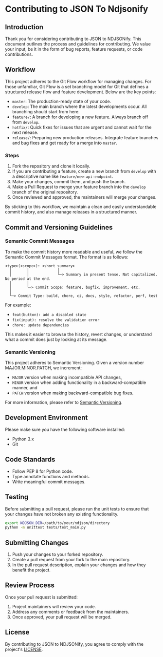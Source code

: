 # Contributing to JSON To Ndjsonify

## Introduction

Thank you for considering contributing to JSON to NDJSONify. This document outlines the process and guidelines for contributing. We value your input, be it in the form of bug reports, feature requests, or code contributions.

## Workflow

This project adheres to the Git Flow workflow for managing changes. For those unfamiliar, Git Flow is a set branching model for Git that defines a structured release flow and feature development. Below are the key points:

- `master`: The production-ready state of your code.
- `develop`: The main branch where the latest developments occur. All branching should start from here.
- `feature/`: A branch for developing a new feature. Always branch off from `develop`.
- `hotfix/`: Quick fixes for issues that are urgent and cannot wait for the next release.
- `release/`: Preparing new production releases. Integrate feature branches and bug fixes and get ready for a merge into `master`.

### Steps

1. Fork the repository and clone it locally.
2. If you are contributing a feature, create a new branch from `develop` with a descriptive name like `feature/new-api-endpoint`.
3. Make your changes, commit them, and push the branch.
4. Make a Pull Request to merge your feature branch into the `develop` branch of the original repository.
5. Once reviewed and approved, the maintainers will merge your changes.

By sticking to this workflow, we maintain a clean and easily understandable commit history, and also manage releases in a structured manner.

## Commit and Versioning Guidelines

### Semantic Commit Messages

To make the commit history more readable and useful, we follow the Semantic Commit Messages format. The format is as follows:

```
<type>(<scope>): <short summary>
  │       │             │
  │       │             └─> Summary in present tense. Not capitalized. No period at the end.
  │       │
  │       └─> Commit Scope: feature, bugfix, improvement, etc.
  │
  └─> Commit Type: build, chore, ci, docs, style, refactor, perf, test
```

For example:

- `feat(button): add a disabled state`
- `fix(input): resolve the validation error`
- `chore: update dependencies`

This makes it easier to browse the history, revert changes, or understand what a commit does just by looking at its message.

### Semantic Versioning

This project adheres to Semantic Versioning. Given a version number MAJOR.MINOR.PATCH, we increment:

- `MAJOR` version when making incompatible API changes,
- `MINOR` version when adding functionality in a backward-compatible manner, and
- `PATCH` version when making backward-compatible bug fixes.

For more information, please refer to [Semantic Versioning](https://semver.org/).

## Development Environment

Please make sure you have the following software installed:

- Python 3.x
- Git

## Code Standards

- Follow PEP 8 for Python code.
- Type annotate functions and methods.
- Write meaningful commit messages.

## Testing

Before submitting a pull request, please run the unit tests to ensure that your changes have not broken any existing functionality.

```bash
export NDJSON_DIR=/path/to/your/ndjson/directory
python -m unittest tests/test_main.py
```

## Submitting Changes

1. Push your changes to your forked repository.
2. Create a pull request from your fork to the main repository.
3. In the pull request description, explain your changes and how they benefit the project.

## Review Process

Once your pull request is submitted:

1. Project maintainers will review your code.
2. Address any comments or feedback from the maintainers.
3. Once approved, your pull request will be merged.

## License

By contributing to JSON to NDJSONify, you agree to comply with the project's [LICENSE](LICENSE).
